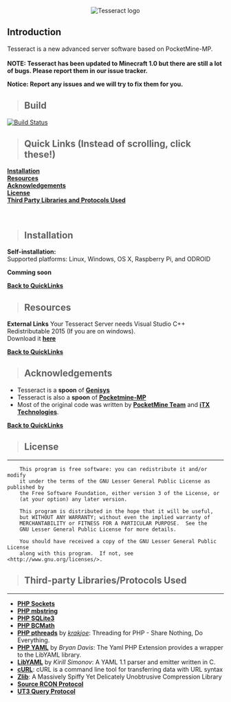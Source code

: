 <p id="app-name" align="center">
    <img src="https://i.imgur.com/1ga0ATy.jpg" alt="Tesseract logo">
</p>

Introduction
-------------
Tesseract is a new advanced server software based on PocketMine-MP.<br>
<br>
**NOTE: Tesseract has been updated to Minecraft 1.0 but there are still a lot of bugs. Please report them in our issue tracker.**

**Notice: Report any issues and we will try to fix them for you.**

> ## Build
[![Build Status](https://img.shields.io/badge/build-passing-brightgreen.svg)](https://github.com/IceCruelStuff/Tesseract#build)

> ## Quick Links (Instead of scrolling, click these!)

__[Installation](https://github.com/IceCruelStuff/Tesseract/blob/master/README.md#installation)__ <br>
__[Resources](https://github.com/IceCruelStuff/Tesseract/blob/master/README.md#resources)__ <br>
__[Acknowledgements](https://github.com/IceCruelStuff/Tesseract/blob/master/README.md#acknowledgements)__ <br>
__[License](https://github.com/IceCruelStuff/Tesseract/blob/master/README.md#license)__ <br>
__[Third Party Libraries and Protocols Used](https://github.com/IceCruelStuff/Tesseract/blob/master/README.md#third-party-librariesprotocols-used)__ <br>

<br>

> ## Installation

**Self-installation:**<br>
Supported platforms: Linux, Windows, OS X, Raspberry Pi, and ODROID <br>

**Comming soon**
<!-- [Installation](https://github.com/TesseractTeam/Tesseract/wiki/Installation)<br> -->

__[Back to QuickLinks](https://github.com/IceCruelStuff/Tesseract/blob/master/README.md#quick-links-instead-of-scrolling-click-these)__
<br>

> ## Resources

**External Links**
Your Tesseract Server needs Visual Studio C++ Redistributable 2015 (If you are on windows).<br>
Download it **__[here](https://www.microsoft.com/en-us/download/details.aspx?id=48145)__** <br>

__[Back to QuickLinks](https://github.com/IceCruelStuff/Tesseract/blob/master/README.md#quick-links-instead-of-scrolling-click-these)__
<br>

> ## Acknowledgements

- Tesseract is a **spoon** of **[Genisys](https://github.com/iTXTech/Genisys)** 
- Tesseract is also a **spoon** of **[Pocketmine-MP](http://github.com/pmmp/PocketMine-MP/)** 
- Most of the original code was written by **[PocketMine Team](https://github.com/orgs/pmmp/people)** and **[iTX Technologies](https://github.com/orgs/iTXTech/people)**. <br>

__[Back to QuickLinks](https://github.com/IceCruelStuff/Tesseract/blob/master/README.md#quick-links-instead-of-scrolling-click-these)__
<br>

> ## License
-------------
```
	This program is free software: you can redistribute it and/or modify
	it under the terms of the GNU Lesser General Public License as published by
	the Free Software Foundation, either version 3 of the License, or
	(at your option) any later version.

	This program is distributed in the hope that it will be useful,
	but WITHOUT ANY WARRANTY; without even the implied warranty of
	MERCHANTABILITY or FITNESS FOR A PARTICULAR PURPOSE.  See the
	GNU Lesser General Public License for more details.

	You should have received a copy of the GNU Lesser General Public License
	along with this program.  If not, see <http://www.gnu.org/licenses/>.
```

> ## Third-party Libraries/Protocols Used
-------------
* __[PHP Sockets](http://php.net/manual/en/book.sockets.php)__
* __[PHP mbstring](http://php.net/manual/en/book.mbstring.php)__
* __[PHP SQLite3](http://php.net/manual/en/book.sqlite3.php)__
* __[PHP BCMath](http://php.net/manual/en/book.bc.php)__
* __[PHP pthreads](http://pthreads.org/)__ by _[krakjoe](https://github.com/krakjoe)_: Threading for PHP - Share Nothing, Do Everything.
* __[PHP YAML](https://code.google.com/p/php-yaml/)__ by _Bryan Davis_: The Yaml PHP Extension provides a wrapper to the LibYAML library.
* __[LibYAML](http://pyyaml.org/wiki/LibYAML)__ by _Kirill Simonov_: A YAML 1.1 parser and emitter written in C.
* __[cURL](http://curl.haxx.se/)__: cURL is a command line tool for transferring data with URL syntax
* __[Zlib](http://www.zlib.net/)__: A Massively Spiffy Yet Delicately Unobtrusive Compression Library
* __[Source RCON Protocol](https://developer.valvesoftware.com/wiki/Source_RCON_Protocol)__
* __[UT3 Query Protocol](http://wiki.unrealadmin.org/UT3_query_protocol)__
